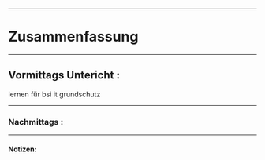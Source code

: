

___

# Zusammenfassung








----

## Vormittags Untericht : 


lernen für bsi it grundschutz 






----

### Nachmittags :







___

#### Notizen: 
